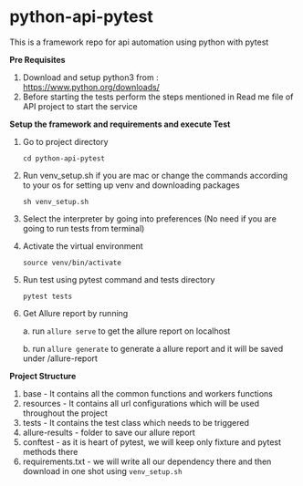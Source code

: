 # python-api-pytest
This is a framework repo for api automation using python with pytest

**Pre Requisites**
1. Download and setup python3 from : https://www.python.org/downloads/
2. Before starting the tests perform the steps mentioned in Read me file of API project to start the service

**Setup the framework and requirements and execute Test**
1. Go to project directory 
    
    `cd python-api-pytest`
2. Run venv_setup.sh if you are mac or change the commands according to your os for setting up venv and downloading packages
    
    `sh venv_setup.sh`

3. Select the interpreter by going into preferences (No need if you are going to run tests from terminal)
4. Activate the virtual environment 
    
    `source venv/bin/activate`
5. Run test using pytest command and tests directory

    `pytest tests`
    
6. Get Allure report by running 

    a. run `allure serve` to get the allure report on localhost
    
    b. run `allure generate` to generate a allure report and it will be saved under /allure-report

**Project Structure**
1. base - It contains all the common functions and workers functions
2. resources - It contains all url configurations which will be used throughout the project
3. tests - It contains the test class which needs to be triggered
4. allure-results - folder to save our allure report
5. conftest - as it is heart of pytest, we will keep only fixture and pytest methods there
6. requirements.txt - we will write all our dependency there and then download in one shot using `venv_setup.sh`